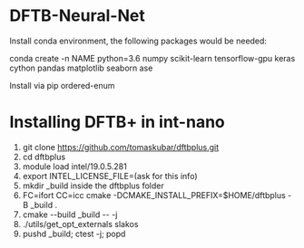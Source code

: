 # DFTB-Neural-Net

Install conda environment, the following packages would be needed:

conda create -n NAME python=3.6 numpy scikit-learn tensorflow-gpu keras cython pandas matplotlib seaborn ase

Install via pip ordered-enum

# Installing DFTB+ in int-nano
1. git clone https://github.com/tomaskubar/dftbplus.git
2. cd dftbplus
3. module load intel/19.0.5.281
4. export  INTEL_LICENSE_FILE=(ask for this info)
5. mkdir \_build inside the dftbplus folder
6. FC=ifort CC=icc cmake -DCMAKE_INSTALL_PREFIX=$HOME/dftbplus -B \_build .
7. cmake --build \_build -- -j
8. ./utils/get_opt_externals slakos
9. pushd \_build; ctest -j; popd
